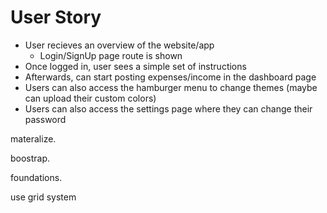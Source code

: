 # User Story
- User recieves an overview of the website/app
	- Login/SignUp page route is shown
- Once logged in, user sees a simple set of instructions
- Afterwards, can start posting expenses/income in the dashboard page
- Users can also access the hamburger menu to change themes (maybe can upload their custom colors)
- Users can also access the settings page where they can change their password


materalize. 

boostrap. 

foundations. 

use grid system